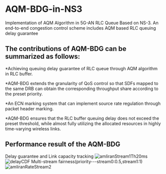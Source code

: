 # AQM-BDG-in-NS3
Implementation of AQM Algorithm in 5G-AN RLC Queue Based on NS-3. An end-to-end congestion control scheme includes AQM based RLC queuing delay guarantee

## The contributions of AQM-BDG can be summarized as follows:

*Achieving queuing delay guarantee of RLC queue through AQM algorithm in RLC buffer.

*AQM-BDG extends the granularity of QoS control so that SDFs mapped to the same DRB can obtain the corresponding throughput share according to the preset priority.

*An ECN marking system that can implement source rate regulation through packet header marking.

*AQM-BDG ensures that the RLC buffer queuing delay does not exceed the preset threshold, while almost fully utilizing the allocated resources in highly time-varying wireless links.

## Performance result of the AQM-BDG
Delay guarantee and Link capacity tracking
![amliranStream1Th20ms](https://user-images.githubusercontent.com/90489985/195551530-03ef374d-50c8-4c84-aaa6-d001348fbcd1.png)
![delayCDF](https://user-images.githubusercontent.com/90489985/195551662-23bc7c3d-7e0a-4c86-940a-9e2249f4e356.png)
Multi-stream fairness(priority---stream0:0.5,stream1:1)
![amliranRateStream2](https://user-images.githubusercontent.com/90489985/195552318-83ac1a2c-7190-49a2-8ce4-a049041e11a3.png)
